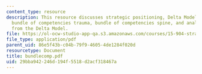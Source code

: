 ```yaml
---
content_type: resource
description: This resource discusses strategic positioning, Delta Model strategies,
  bundle of competencies trauma, bundle of competencies spine, and analysis, and insights
  from the Delta Model.
file: https://ol-ocw-studio-app-qa.s3.amazonaws.com/courses/15-904-strategic-management-ii-fall-2005/29bba942246d194f5518d2acf318467a_bundlecomp.pdf
file_type: application/pdf
parent_uid: 86e5f43b-c04b-79f9-4605-4de1284f020d
resourcetype: Document
title: bundlecomp.pdf
uid: 29bba942-246d-194f-5518-d2acf318467a
---
```

